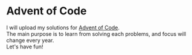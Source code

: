 # Advent of Code
I will upload my solutions for [Advent of Code](https://adventofcode.com/).
<br>
The main purpose is to learn from solving each problems, and focus will change every year.
<br>
Let's have fun!
